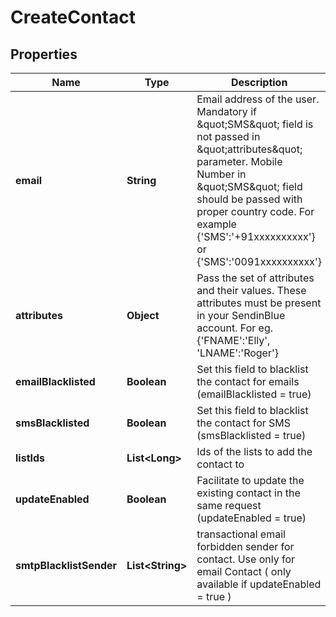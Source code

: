 
# CreateContact

## Properties
Name | Type | Description | Notes
------------ | ------------- | ------------- | -------------
**email** | **String** | Email address of the user. Mandatory if \&quot;SMS\&quot; field is not passed in \&quot;attributes\&quot; parameter. Mobile Number in \&quot;SMS\&quot; field should be passed with proper country code. For example {&#39;SMS&#39;:&#39;+91xxxxxxxxxx&#39;} or {&#39;SMS&#39;:&#39;0091xxxxxxxxxx&#39;} |  [optional]
**attributes** | **Object** | Pass the set of attributes and their values. These attributes must be present in your SendinBlue account. For eg. {&#39;FNAME&#39;:&#39;Elly&#39;, &#39;LNAME&#39;:&#39;Roger&#39;} |  [optional]
**emailBlacklisted** | **Boolean** | Set this field to blacklist the contact for emails (emailBlacklisted &#x3D; true) |  [optional]
**smsBlacklisted** | **Boolean** | Set this field to blacklist the contact for SMS (smsBlacklisted &#x3D; true) |  [optional]
**listIds** | **List&lt;Long&gt;** | Ids of the lists to add the contact to |  [optional]
**updateEnabled** | **Boolean** | Facilitate to update the existing contact in the same request (updateEnabled &#x3D; true) |  [optional]
**smtpBlacklistSender** | **List&lt;String&gt;** | transactional email forbidden sender for contact. Use only for email Contact ( only available if updateEnabled &#x3D; true ) |  [optional]



